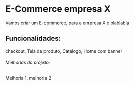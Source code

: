 # E-Commerce empresa X

Vamos criar um E-commerce, para a empresa X e blablabla

##  Funcionalidades:

checkout, Tela de produto, Catálogo, Home com banner

###### Melhorias do projeto:

Melhoria 1, melhoria 2
